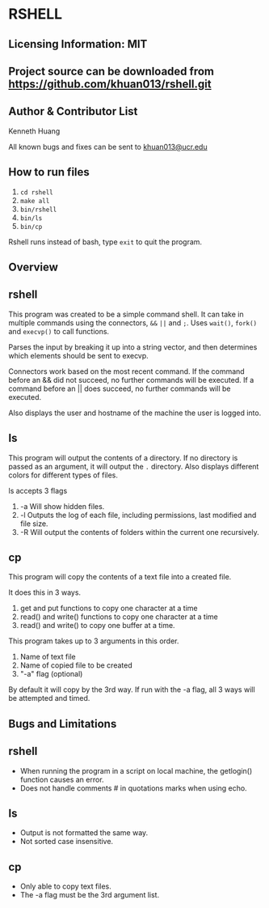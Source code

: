 RSHELL
====

Licensing Information: MIT 
---
Project source can be downloaded from https://github.com/khuan013/rshell.git
---

Author & Contributor List
----------

Kenneth Huang

All known bugs and fixes can be sent to khuan013@ucr.edu

How to run files
---------------
1. `cd rshell`
2. `make all`
3. `bin/rshell`
4. `bin/ls`
5. `bin/cp`


Rshell runs instead of bash, type `exit` to quit the program.

Overview
------------

rshell
---

This program was created to be a simple command shell.
It can take in multiple commands using the connectors, `&&` `||` and `;`.
Uses `wait()`, `fork()` and  `execvp()` to call functions.

Parses the input by breaking it up into a string vector, and then determines
which elements should be sent to execvp.

Connectors work based on the most recent command. If the command before an &&
did not succeed, no further commands will be executed. If a command before an
|| does succeed, no further commands will be executed.

Also displays the user and hostname of the machine the user is logged into.

ls
---

This program will output the contents of a directory. If no directory
is passed as an argument, it will output the `.` directory. Also displays different colors for different types of files.

ls accepts 3 flags

1. -a Will show hidden files.
2. -l Outputs the log of each file, including permissions, last modified and file size.
3. -R Will output the contents of folders within the current one recursively.

cp
---

This program will copy the contents of a text file into a created file.

It does this in 3 ways.

1. get and put functions to copy one character at a time
2. read() and write() functions to copy one character at a time
3. read() and write() to copy one buffer at a time.

This program takes up to 3 arguments in this order.

1. Name of text file
2. Name of copied file to be created
3. "-a" flag (optional)

By default it will copy by the 3rd way. If run with the -a flag, all 3
ways will be attempted and timed.

Bugs and Limitations
----------

rshell
---
* When running the program in a script on local machine,
the getlogin() function causes an error.
* Does not handle comments # in quotations marks when using echo.

ls
---
* Output is not formatted the same way. 
* Not sorted case insensitive.

cp
---
* Only able to copy text files.
* The -a flag must be the 3rd argument list.
